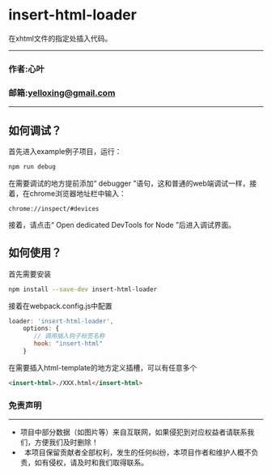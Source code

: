 # insert-html-loader
在xhtml文件的指定处插入代码。

****
### 作者:心叶
### 邮箱:yelloxing@gmail.com
****

如何调试？
--------------------------------------

首先进入example例子项目，运行：

```bash
npm run debug
```

在需要调试的地方提前添加“ debugger ”语句，这和普通的web端调试一样，接着，在chrome浏览器地址栏中输入：

```
chrome://inspect/#devices
```

接着，请点击“ Open dedicated DevTools for Node ”后进入调试界面。

如何使用？
--------------------------------------

首先需要安装

```bash
npm install --save-dev insert-html-loader
```

接着在webpack.config.js中配置

 ```js
 loader: 'insert-html-loader',
     options: {
        // 调用插入钩子标签名称
        hook: "insert-html"
     }
```

在需要插入html-template的地方定义插槽，可以有任意多个
 
 ```html
 <insert-html>./XXX.html</insert-html>
 ```

### 免责声明
------
*   项目中部分数据（如图片等）来自互联网，如果侵犯到对应权益者请联系我们，方便我们及时删除！
*   本项目保留贡献者全部权利，发生的任何纠纷，本项目作者和维护人概不负责，如有侵权，请及时和我们取得联系。
